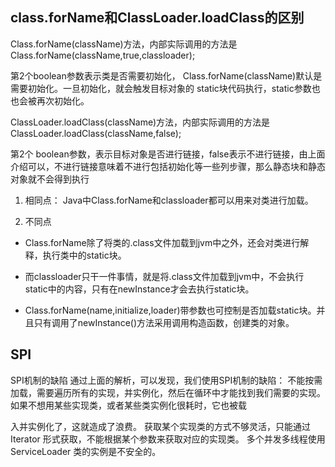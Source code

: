 ## class.forName和ClassLoader.loadClass的区别

Class.forName(className)方法，内部实际调用的方法是  Class.forName(className,true,classloader);

第2个boolean参数表示类是否需要初始化，  Class.forName(className)默认是需要初始化。一旦初始化，就会触发目标对象的 static块代码执行，static参数也也会被再次初始化。


ClassLoader.loadClass(className)方法，内部实际调用的方法是  ClassLoader.loadClass(className,false);

第2个 boolean参数，表示目标对象是否进行链接，false表示不进行链接，由上面介绍可以，不进行链接意味着不进行包括初始化等一些列步骤，那么静态块和静态对象就不会得到执行

1. 相同点：
Java中Class.forName和classloader都可以用来对类进行加载。

2. 不同点

  - Class.forName除了将类的.class文件加载到jvm中之外，还会对类进行解释，执行类中的static块。

  - 而classloader只干一件事情，就是将.class文件加载到jvm中，不会执行static中的内容，只有在newInstance才会去执行static块。

  - Class.forName(name,initialize,loader)带参数也可控制是否加载static块。并且只有调用了newInstance()方法采用调用构造函数，创建类的对象。


## SPI

 SPI机制的缺陷 通过上面的解析，可以发现，我们使用SPI机制的缺陷： 不能按需加载，需要遍历所有的实现，并实例化，然后在循环中才能找到我们需要的实现。如果不想用某些实现类，或者某些类实例化很耗时，它也被载
 
 入并实例化了，这就造成了浪费。 获取某个实现类的方式不够灵活，只能通过 Iterator 形式获取，不能根据某个参数来获取对应的实现类。 多个并发多线程使用 ServiceLoader 类的实例是不安全的。 